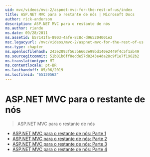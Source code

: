 ```yaml
---
uid: mvc/videos/mvc-2/aspnet-mvc-for-the-rest-of-us/index
title: ASP.NET MVC para o restante de nós | Microsoft Docs
author: rick-anderson
description: ASP.NET MVC para o restante de nós
ms.author: riande
ms.date: 09/28/2011
ms.assetid: b57141fa-8903-4afe-8c8c-d965204001e2
msc.legacyurl: /mvc/videos/mvc-2/aspnet-mvc-for-the-rest-of-us
msc.type: chapter
ms.openlocfilehash: 243e2093f563b6663e99bd140e2449f4c5f1ab49
ms.sourcegitcommit: 51b01b6ff8edde57d8243e4da28c9f1e7f1962b2
ms.translationtype: MT
ms.contentlocale: pt-BR
ms.lasthandoff: 05/06/2019
ms.locfileid: "65120562"
---
```

# <a name="aspnet-mvc-for-the-rest-of-us"></a>ASP.NET MVC para o restante de nós

> ASP.NET MVC para o restante de nós

- [ASP.NET MVC para o restante de nós: Parte 1](aspnet-mvc-for-the-rest-of-us-part-1.md)
- [ASP.NET MVC para o restante de nós: Parte 2](aspnet-mvc-for-the-rest-of-us-part-2.md)
- [ASP.NET MVC para o restante de nós: Parte 3](aspnet-mvc-for-the-rest-of-us-part-3.md)
- [ASP.NET MVC para o restante de nós: Parte 4](aspnet-mvc-for-the-rest-of-us-part-4.md)
